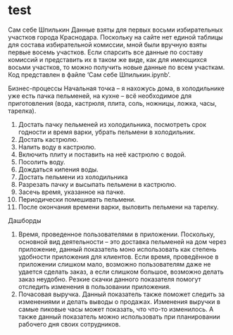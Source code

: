 # test
Сам себе Шпилькин
Данные взяты для первых восьми избирательных участков города Краснодара. Поскольку на сайте нет единой таблицы для состава избирательной комиссии, мной были вручную взяты первые восемь участков. Если спарсить все данные по составу комиссий и представить их в таком же виде, как для имеющихся восьми участков, то можно получить новые данные по всем участкам.
Код представлен в файле ‘Сам себе Шпилькин.ipynb’.

Бизнес-процессы
Начальная точка – я нахожусь дома, в холодильнике уже есть пачка пельменей, на кухне – всё необходимое для приготовления (вода, кастрюля, плита, соль, ножницы, ложка, часы, тарелка).
1)	Достать пачку пельменей из холодильника, посмотреть срок годности и время варки, убрать пельмени в холодильник.
2)	Достать кастрюлю.
3)	Налить воду в кастрюлю.
4)	Включить плиту и поставить на неё кастрюлю с водой.
5)	Посолить воду.
6)	Дождаться кипения воды.
7)	Достать пельмени из холодильника
8)	Разрезать пачку и высыпать пельмени в кастрюлю.
9)	Засечь время, указанное на пачке.
10)	Периодически помешивать пельмени.
11)	После окончания времени варки, выловить пельмени на тарелку.

Дашборды
1)	Время, проведенное пользователями в приложении. Поскольку, основной вид деятельности – это доставка пельменей на дом через приложение, данный показатель моно использовать как степень удобности приложения для клиентов. Если время, проведённое в приложении слишком мало, возможно пользователям даже не удается сделать заказ, а если слишком большое, возможно делать заказ неудобно. Резкие скачки данного показателя помогут отследить изменения в пользовании приложения. 
2) Почасовая выручка. Данный показатель также поможет следить за изменениями и делать выводы о продажах. Изменения выручки в самые пиковые часы может показать, что что-то изменилось. А также данный показатель можно использовать при планировании рабочего дня своих сотрудников.
